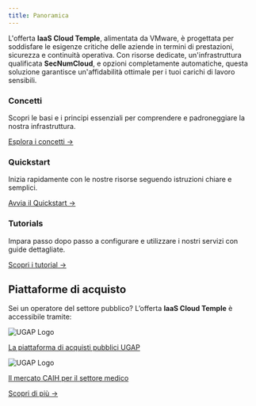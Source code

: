 ```yaml
---
title: Panoramica
---
```


L'offerta **IaaS Cloud Temple**, alimentata da VMware, è progettata per soddisfare le esigenze critiche delle aziende in termini di prestazioni, sicurezza e continuità operativa. Con risorse dedicate, un'infrastruttura qualificata **SecNumCloud**, e opzioni completamente automatiche, questa soluzione garantisce un'affidabilità ottimale per i tuoi carichi di lavoro sensibili.


<div class="card-grid">
  <div class="card">
    <h3>Concetti</h3>
    <p>Scopri le basi e i principi essenziali per comprendere e padroneggiare la nostra infrastruttura.</p>
    <a href="concepts" class="card-link">Esplora i concetti &rarr;</a>
  </div>
  <div class="card">
    <h3>Quickstart</h3>
    <p>Inizia rapidamente con le nostre risorse seguendo istruzioni chiare e semplici.</p>
    <a href="quickstart" class="card-link">Avvia il Quickstart &rarr;</a>
  </div>
    <div class="card">
    <h3>Tutorials</h3>
    <p>Impara passo dopo passo a configurare e utilizzare i nostri servizi con guide dettagliate.</p>
    <a href="tutorials" class="card-link">Scopri i tutorial &rarr;</a>
  </div>
</div>


## Piattaforme di acquisto

<div class="purchase-platforms">
  <p>Sei un operatore del settore pubblico? L’offerta <strong>IaaS Cloud Temple</strong> è accessibile tramite:</p>
  
  <div class="platform-card">
    <img src="https://www.medgest.fr/wp-content/uploads/sites/2/2021/09/nouveau-logo-ugap-2021.png" alt="UGAP Logo" class="platform-logo" />
    <p>
      <a href="https://cloudtour.capgemini.fr/partenaires/cloud-temple" target="_blank" rel="noopener noreferrer">
        La piattaforma di acquisti pubblici UGAP
      </a>
    </p>
  </div>
  
  <div class="platform-card">
      <img src="https://i0.wp.com/www.activus-software.fr/wp-content/uploads/2022/09/20221212-GRP-CAIH-BC.png?fit=1300%2C827&ssl=1" alt="UGAP Logo" class="platform-logo" />
    <p>
      <a href="https://www.caih-sante.org" target="_blank" rel="noopener noreferrer">
        Il mercato CAIH per il settore medico
      </a>
    </p>
  </div>

  <a href="https://www.cloud-temple.com/cloud-souverain-disponible-via-lugap/" target="_blank" rel="noopener noreferrer" class="learn-more-link">
    Scopri di più &rarr;
  </a>
</div>